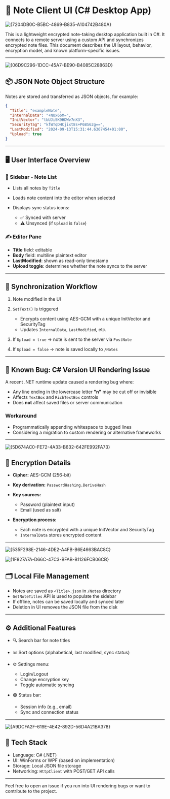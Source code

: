 # 🧠 Note Client UI (C# Desktop App)

![{7204DB0C-B5BC-4869-B835-A104742B480A}](https://github.com/user-attachments/assets/94954d1e-b91d-4df7-84c0-f01cd7c71312)

This is a lightweight encrypted note-taking desktop application built in C#. It connects to a remote server using a custom API and synchronizes encrypted note files. This document describes the UI layout, behavior, encryption model, and known platform-specific issues.

---

![{06D9C296-1DCC-45A7-BE90-B4085C28863D}](https://github.com/user-attachments/assets/aa1dc451-ad02-4d72-a97f-54a3144eaba3)

## 📦 JSON Note Object Structure

Notes are stored and transferred as JSON objects, for example:

```json
{
  "Title": "exampleNote",
  "InternalData": "+NUx6oM=",
  "InitVector": "tbUJiSK9HDWv7nX3",
  "SecurityTag": "kfWTqDHCjixt8s+P6BS62g==",
  "LastModified": "2024-09-13T15:31:44.6367454+01:00",
  "Upload": true
}
```

---

## 🖥️ User Interface Overview

### 🧾 Sidebar - Note List

* Lists all notes by `Title`
* Loads note content into the editor when selected
* Displays sync status icons:

  * ✅ Synced with server
  * ⚠️ Unsynced (if `Upload` is `false`)

### ✍️ Editor Pane

* **Title** field: editable
* **Body** field: multiline plaintext editor
* **LastModified**: shown as read-only timestamp
* **Upload toggle**: determines whether the note syncs to the server

---

## 🔄 Synchronization Workflow

1. Note modified in the UI
2. `SetText()` is triggered

   * Encrypts content using AES-GCM with a unique InitVector and SecurityTag
   * Updates `InternalData`, `LastModified`, etc.
3. If `Upload = true` → note is sent to the server via `PostNote`
4. If `Upload = false` → note is saved locally to `/Notes`

---

## 🧪 Known Bug: C# Version UI Rendering Issue

A recent .NET runtime update caused a rendering bug where:

* Any line ending in the lowercase letter **"n"** may be cut off or invisible
* Affects `TextBox` and `RichTextBox` controls
* Does **not** affect saved files or server communication

### Workaround

* Programmatically appending whitespace to bugged lines
* Considering a migration to custom rendering or alternative frameworks

---

![{5D674AC0-FE72-4A33-B632-642FE992FA73}](https://github.com/user-attachments/assets/5071e547-0e83-4968-8027-55091a48fa2b)

## 🔐 Encryption Details

* **Cipher:** AES-GCM (256-bit)
* **Key derivation:** `PasswordHashing.DeriveHash`
* **Key sources:**

  * Password (plaintext input)
  * Email (used as salt)
* **Encryption process:**

  * Each note is encrypted with a unique InitVector and SecurityTag
  * `InternalData` stores encrypted content

---

![{535F298E-2146-4DE2-A4FB-B6E4663BAC8C}](https://github.com/user-attachments/assets/95208695-2431-4184-8e55-bbf58b04125d)

![{1F827A7A-D66C-47C3-BFAB-B1126FCB06CB}](https://github.com/user-attachments/assets/9834117f-c94d-4a8f-97e9-cdd3038d52b8)

## 🗂 Local File Management

* Notes are saved as `<Title>.json` in `/Notes` directory
* `GetNoteTitles` API is used to populate the sidebar
* If offline, notes can be saved locally and synced later
* Deletion in UI removes the JSON file from the disk

---

## ⚙️ Additional Features

* 🔍 Search bar for note titles
* 📊 Sort options (alphabetical, last modified, sync status)
* ⚙️ Settings menu:

  * Login/Logout
  * Change encryption key
  * Toggle automatic syncing
* 🟢 Status bar:

  * Session info (e.g., email)
  * Sync and connection status

---

![{A9DCFA2F-619E-4E42-892D-56D4A21BA378}](https://github.com/user-attachments/assets/c401e2e7-6f4a-44f3-b472-f6b6ca2e1492)

## 🧩 Tech Stack

* Language: C# (.NET)
* UI: WinForms or WPF (based on implementation)
* Storage: Local JSON file storage
* Networking: `HttpClient` with POST/GET API calls

---

Feel free to open an issue if you run into UI rendering bugs or want to contribute to the project.

